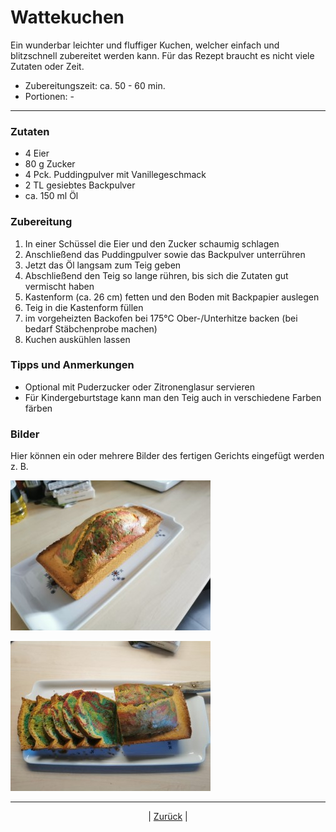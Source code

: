 # Wattekuchen

Ein wunderbar leichter und fluffiger Kuchen, welcher einfach und blitzschnell zubereitet werden kann. Für das Rezept braucht es nicht viele Zutaten oder Zeit.

- Zubereitungszeit: ca. 50 - 60 min.
- Portionen: -

------

### Zutaten

- 4 Eier
- 80 g Zucker
- 4 Pck. Puddingpulver mit Vanillegeschmack
- 2 TL gesiebtes Backpulver
- ca. 150 ml Öl

### Zubereitung

1. In einer Schüssel die Eier und den Zucker schaumig schlagen
2. Anschließend das Puddingpulver sowie das Backpulver unterrühren
3. Jetzt das Öl langsam zum Teig geben
4. Abschließend den Teig so lange rühren, bis sich die Zutaten gut vermischt haben
5. Kastenform (ca. 26 cm) fetten und den Boden mit Backpapier auslegen
6. Teig in die Kastenform füllen
7. im vorgeheizten Backofen bei 175°C Ober-/Unterhitze backen (bei bedarf Stäbchenprobe machen)
8. Kuchen auskühlen lassen

### Tipps und Anmerkungen

- Optional mit Puderzucker oder Zitronenglasur servieren
- Für Kindergeburtstage kann man den Teig auch in verschiedene Farben färben  

### Bilder

Hier können ein oder mehrere Bilder des fertigen Gerichts eingefügt werden z. B.

![Wattekuchen_1](../0601-Pictures/03-Kuchen/0603_wattekuchen_1.jpg)

![Wattekuchen_2](../0601-Pictures/03-Kuchen/0603_wattekuchen_2.jpg)

------

<p align="center">| <a href="../index.md">Zurück</a> |</p>

